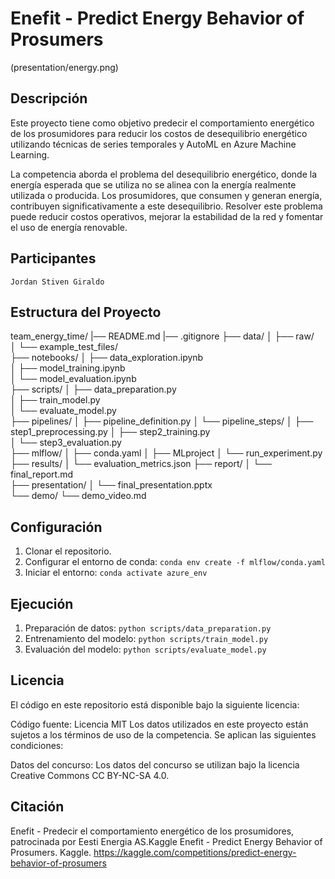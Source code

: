 # Enefit - Predict Energy Behavior of Prosumers
(presentation/energy.png)
## Descripción
Este proyecto tiene como objetivo predecir el comportamiento energético de los prosumidores para reducir los costos de desequilibrio energético utilizando técnicas de series temporales y AutoML en Azure Machine Learning.

La competencia aborda el problema del desequilibrio energético, donde la energía esperada que se utiliza no se alinea con la energía realmente utilizada o producida. Los prosumidores, que consumen y generan energía, contribuyen significativamente a este desequilibrio. Resolver este problema puede reducir costos operativos, mejorar la estabilidad de la red y fomentar el uso de energía renovable.

## Participantes
    Jordan Stiven Giraldo

## Estructura del Proyecto
team_energy_time/
|── README.md
|── .gitignore
├── data/
│   ├── raw/                      
│   └── example_test_files/      
├── notebooks/
│   ├── data_exploration.ipynb    
│   ├── model_training.ipynb      
│   └── model_evaluation.ipynb    
├── scripts/
│   ├── data_preparation.py       
│   ├── train_model.py            
│   └── evaluate_model.py         
├── pipelines/
│   ├── pipeline_definition.py
│   └── pipeline_steps/
│       ├── step1_preprocessing.py
│       ├── step2_training.py     
│       └── step3_evaluation.py   
├── mlflow/
│   ├── conda.yaml
│   ├── MLproject
│   └── run_experiment.py
├── results/
│   └── evaluation_metrics.json
├── report/
│   └── final_report.md           
├── presentation/
│   └── final_presentation.pptx   
└── demo/
   └── demo_video.md              


## Configuración
1. Clonar el repositorio.
2. Configurar el entorno de conda: `conda env create -f mlflow/conda.yaml`
3. Iniciar el entorno: `conda activate azure_env`

## Ejecución
1. Preparación de datos: `python scripts/data_preparation.py`
2. Entrenamiento del modelo: `python scripts/train_model.py`
3. Evaluación del modelo: `python scripts/evaluate_model.py`

## Licencia
El código en este repositorio está disponible bajo la siguiente licencia:

Código fuente: Licencia MIT
Los datos utilizados en este proyecto están sujetos a los términos de uso de la competencia. Se aplican las siguientes condiciones:

Datos del concurso: Los datos del concurso se utilizan bajo la licencia Creative Commons CC BY-NC-SA 4.0.

## Citación

Enefit - Predecir el comportamiento energético de los prosumidores, patrocinada por Eesti Energia AS.Kaggle
Enefit - Predict Energy Behavior of Prosumers. Kaggle. https://kaggle.com/competitions/predict-energy-behavior-of-prosumers